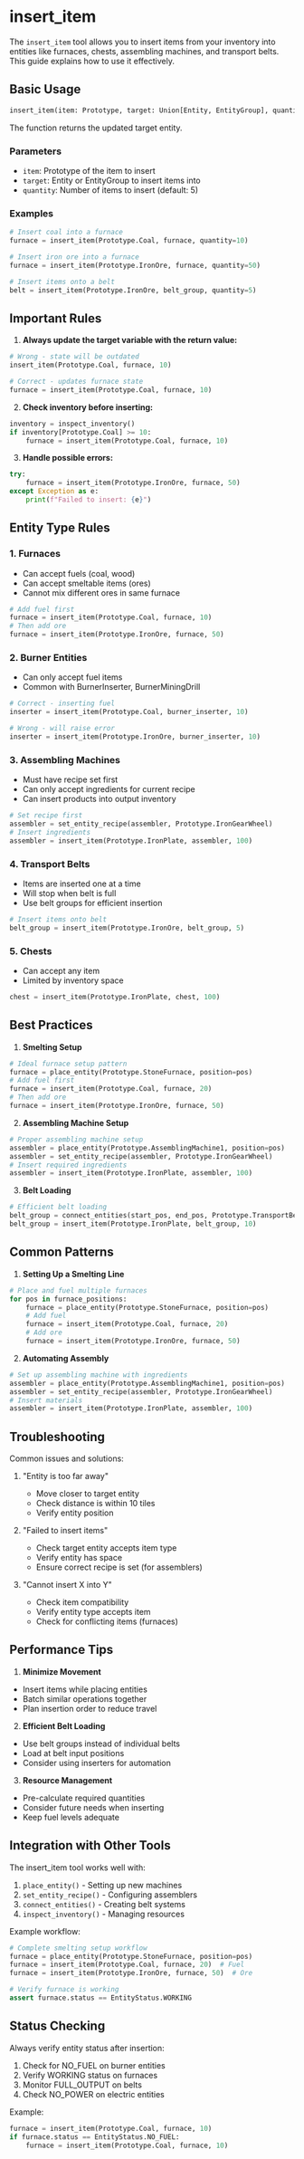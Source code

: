 # insert_item

The `insert_item` tool allows you to insert items from your inventory into entities like furnaces, chests, assembling machines, and transport belts. This guide explains how to use it effectively.

## Basic Usage

```python
insert_item(item: Prototype, target: Union[Entity, EntityGroup], quantity: int = 5) -> Entity
```

The function returns the updated target entity.

### Parameters

- `item`: Prototype of the item to insert
- `target`: Entity or EntityGroup to insert items into
- `quantity`: Number of items to insert (default: 5)

### Examples

```python
# Insert coal into a furnace
furnace = insert_item(Prototype.Coal, furnace, quantity=10)

# Insert iron ore into a furnace
furnace = insert_item(Prototype.IronOre, furnace, quantity=50)

# Insert items onto a belt
belt = insert_item(Prototype.IronOre, belt_group, quantity=5)
```

## Important Rules

1. **Always update the target variable with the return value:**
```python
# Wrong - state will be outdated
insert_item(Prototype.Coal, furnace, 10)

# Correct - updates furnace state
furnace = insert_item(Prototype.Coal, furnace, 10)
```

2. **Check inventory before inserting:**
```python
inventory = inspect_inventory()
if inventory[Prototype.Coal] >= 10:
    furnace = insert_item(Prototype.Coal, furnace, 10)
```

3. **Handle possible errors:**
```python
try:
    furnace = insert_item(Prototype.IronOre, furnace, 50)
except Exception as e:
    print(f"Failed to insert: {e}")
```

## Entity Type Rules

### 1. Furnaces
- Can accept fuels (coal, wood)
- Can accept smeltable items (ores)
- Cannot mix different ores in same furnace
```python
# Add fuel first
furnace = insert_item(Prototype.Coal, furnace, 10)
# Then add ore
furnace = insert_item(Prototype.IronOre, furnace, 50)
```

### 2. Burner Entities
- Can only accept fuel items
- Common with BurnerInserter, BurnerMiningDrill
```python
# Correct - inserting fuel
inserter = insert_item(Prototype.Coal, burner_inserter, 10)

# Wrong - will raise error
inserter = insert_item(Prototype.IronOre, burner_inserter, 10)
```

### 3. Assembling Machines
- Must have recipe set first
- Can only accept ingredients for current recipe
- Can insert products into output inventory
```python
# Set recipe first
assembler = set_entity_recipe(assembler, Prototype.IronGearWheel)
# Insert ingredients
assembler = insert_item(Prototype.IronPlate, assembler, 100)
```

### 4. Transport Belts
- Items are inserted one at a time
- Will stop when belt is full
- Use belt groups for efficient insertion
```python
# Insert items onto belt
belt_group = insert_item(Prototype.IronOre, belt_group, 5)
```

### 5. Chests
- Can accept any item
- Limited by inventory space
```python
chest = insert_item(Prototype.IronPlate, chest, 100)
```

## Best Practices

1. **Smelting Setup**
```python
# Ideal furnace setup pattern
furnace = place_entity(Prototype.StoneFurnace, position=pos)
# Add fuel first
furnace = insert_item(Prototype.Coal, furnace, 20)
# Then add ore
furnace = insert_item(Prototype.IronOre, furnace, 50)
```

2. **Assembling Machine Setup**
```python
# Proper assembling machine setup
assembler = place_entity(Prototype.AssemblingMachine1, position=pos)
assembler = set_entity_recipe(assembler, Prototype.IronGearWheel)
# Insert required ingredients
assembler = insert_item(Prototype.IronPlate, assembler, 100)
```

3. **Belt Loading**
```python
# Efficient belt loading
belt_group = connect_entities(start_pos, end_pos, Prototype.TransportBelt)
belt_group = insert_item(Prototype.IronPlate, belt_group, 10)
```

## Common Patterns

1. **Setting Up a Smelting Line**
```python
# Place and fuel multiple furnaces
for pos in furnace_positions:
    furnace = place_entity(Prototype.StoneFurnace, position=pos)
    # Add fuel
    furnace = insert_item(Prototype.Coal, furnace, 20)
    # Add ore
    furnace = insert_item(Prototype.IronOre, furnace, 50)
```

2. **Automating Assembly**
```python
# Set up assembling machine with ingredients
assembler = place_entity(Prototype.AssemblingMachine1, position=pos)
assembler = set_entity_recipe(assembler, Prototype.IronGearWheel)
# Insert materials
assembler = insert_item(Prototype.IronPlate, assembler, 100)
```

## Troubleshooting

Common issues and solutions:

1. "Entity is too far away"
   - Move closer to target entity
   - Check distance is within 10 tiles
   - Verify entity position

2. "Failed to insert items"
   - Check target entity accepts item type
   - Verify entity has space
   - Ensure correct recipe is set (for assemblers)

3. "Cannot insert X into Y"
   - Check item compatibility
   - Verify entity type accepts item
   - Check for conflicting items (furnaces)

## Performance Tips

1. **Minimize Movement**
- Insert items while placing entities
- Batch similar operations together
- Plan insertion order to reduce travel

2. **Efficient Belt Loading**
- Use belt groups instead of individual belts
- Load at belt input positions
- Consider using inserters for automation

3. **Resource Management**
- Pre-calculate required quantities
- Consider future needs when inserting
- Keep fuel levels adequate

## Integration with Other Tools

The insert_item tool works well with:

1. `place_entity()` - Setting up new machines
2. `set_entity_recipe()` - Configuring assemblers
3. `connect_entities()` - Creating belt systems
4. `inspect_inventory()` - Managing resources

Example workflow:
```python
# Complete smelting setup workflow
furnace = place_entity(Prototype.StoneFurnace, position=pos)
furnace = insert_item(Prototype.Coal, furnace, 20)  # Fuel
furnace = insert_item(Prototype.IronOre, furnace, 50)  # Ore

# Verify furnace is working
assert furnace.status == EntityStatus.WORKING
```

## Status Checking

Always verify entity status after insertion:

1. Check for NO_FUEL on burner entities
2. Verify WORKING status on furnaces
3. Monitor FULL_OUTPUT on belts
4. Check NO_POWER on electric entities

Example:
```python
furnace = insert_item(Prototype.Coal, furnace, 10)
if furnace.status == EntityStatus.NO_FUEL:
    furnace = insert_item(Prototype.Coal, furnace, 10)
```